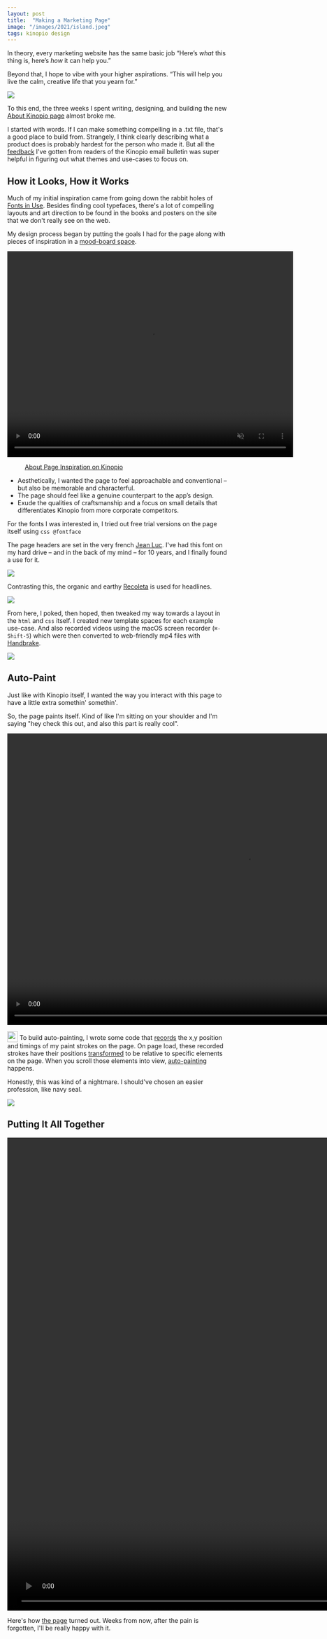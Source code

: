 ```yaml
---
layout: post
title:  "Making a Marketing Page"
image: "/images/2021/island.jpeg"
tags: kinopio design
---
```


In theory, every marketing website has the same basic job “Here’s _what_ this thing is, here’s _how_ it can help you.”

Beyond that, I hope to vibe with your higher aspirations. “This will help you live the calm, creative life that you yearn for.”

<img src="/images/2021/island.jpeg" class="large"/>

To this end, the three weeks I spent writing, designing, and building the new [About Kinopio page](https://help.kinopio.club/about) almost broke me.

I started with words. If I can make something compelling in a .txt file, that's a good place to build from. Strangely, I think clearly describing what a product does is probably hardest for the person who made it. But all the [feedback](https://kinopio.club/ideas-for-growing-kinopio-WjASP_gR0dWatK1Avy_rJ) I've gotten from readers of the Kinopio email bulletin was super helpful in figuring out what themes and use-cases to focus on.


## How it Looks, How it Works

Much of my initial inspiration came from going down the rabbit holes of [Fonts in Use](https://fontsinuse.com). Besides finding cool typefaces, there's a lot of compelling layouts and art direction to be found in the books and posters on the site that we don't really see on the web.

My design process began by putting the goals I had for the page along with pieces of inspiration in a [mood-board space](https://kinopio.club/about-site-redesign-w-fonts-La3P2hMCw_4s6PGvuv-R_).

<p>
  <video autoplay controls loop muted playsinline class="large" width="654" height="470">
    <source src="https://kinopio-updates.us-east-1.linodeobjects.com/about-kinopio-inspiration-space.mp4">
  </video>
</p>
<figure>
  <figcaption>
    <a href="https://kinopio.club/about-kinopio-inspiration-La3P2hMCw_4s6PGvuv-R_">About Page Inspiration on Kinopio</a>
  </figcaption>
</figure>

- Aesthetically, I wanted the page to feel approachable and conventional – but also be memorable and characterful.
- The page should feel like a genuine counterpart to the app’s design.
- Exude the qualities of craftsmanship and a focus on small details that differentiates Kinopio from more corporate competitors.

For the fonts I was interested in, I tried out free trial versions on the page itself using `css @fontface`

The page headers are set in the very french [Jean Luc](http://carvalho-bernau.com/jlg/). I've had this font on my hard drive – and in the back of my mind – for 10 years, and I finally found a use for it.

![](/images/2021/jean-luc-font.png)

Contrasting this, the organic and earthy [Recoleta](http://latinotype.com/display-weights) is used for headlines.

<img src="/images/2021/recoleta-font.png" class="no-shadow"/>

From here, I poked, then hoped, then tweaked my way towards a layout in the `html` and `css` itself. I created new template spaces for each example use-case. And also recorded videos using the macOS screen recorder (`⌘-Shift-5`) which were then converted to web-friendly mp4 files with [Handbrake](https://handbrake.fr).

<img src="/images/2021/about-site-header.png" class=""/>


## Auto-Paint

Just like with Kinopio itself, I wanted the way you interact with this page to have a little extra somethin' somethin'.

So, the page paints itself. Kind of like I'm sitting on your shoulder and I'm saying "hey check this out, and also this part is really cool".

<p>
  <video autoplay controls loop muted playsinline class="" width="1094" height="666">
    <source src="https://kinopio-updates.us-east-1.linodeobjects.com/auto-paint.mp4">
  </video>
</p>

<img src="/images/github-logo@2x.png" width="24" height="25" class="no-shadow" style="vertical-align: -30%"> To build auto-painting, I wrote some code that [records](https://github.com/kinopio-club/kinopio-help/blob/master/assets/js/magic-paint.js) the x,y position and timings of my paint strokes on the page. On page load, these recorded strokes have their positions [transformed](https://github.com/kinopio-club/kinopio-help/blob/master/assets/js/recorded-strokes.js) to be relative to specific elements on the page. When you scroll those elements into view, [auto-painting](https://github.com/kinopio-club/kinopio-help/blob/master/assets/js/auto-paint.js) happens.

Honestly, this was kind of a nightmare. I should've chosen an easier profession, like navy seal.

![](https://us-east-1.linodeobjects.com/kinopio-uploads/AJKnq_XNYHpE6K7roE978/image.jpeg)


## Putting It All Together

<p>
  <video autoplay controls loop muted playsinline class="large" width="1784" height="1080">
    <source src="https://kinopio-updates.us-east-1.linodeobjects.com/about-kinopio-page.mp4">
  </video>
</p>

Here's how [the page](https://help.kinopio.club/about) turned out. Weeks from now, after the pain is forgotten, I'll be really happy with it.
